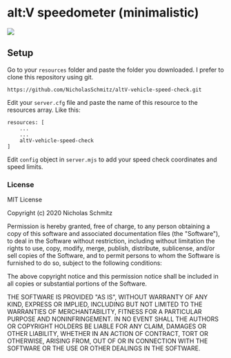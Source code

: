 # alt:V speedometer (minimalistic)

[![](http://img.youtube.com/vi/1zN9RdDPJwA/0.jpg)](http://www.youtube.com/watch?v=1zN9RdDPJwA "Preview")

## Setup
Go to your `resources` folder and paste the folder you downloaded. I prefer to clone this repository using git.
```
https://github.com/NicholasSchmitz/altV-vehicle-speed-check.git
```

Edit your `server.cfg` file and paste the name of this resource to the resources array. Like this:
```
resources: [
    ...
    ...
    altV-vehicle-speed-check
]
```

Edit `config` object in `server.mjs` to add your speed check coordinates and speed limits.

### License
MIT License

Copyright (c) 2020 Nicholas Schmitz

Permission is hereby granted, free of charge, to any person obtaining a copy
of this software and associated documentation files (the "Software"), to deal
in the Software without restriction, including without limitation the rights
to use, copy, modify, merge, publish, distribute, sublicense, and/or sell
copies of the Software, and to permit persons to whom the Software is
furnished to do so, subject to the following conditions:

The above copyright notice and this permission notice shall be included in all
copies or substantial portions of the Software.

THE SOFTWARE IS PROVIDED "AS IS", WITHOUT WARRANTY OF ANY KIND, EXPRESS OR
IMPLIED, INCLUDING BUT NOT LIMITED TO THE WARRANTIES OF MERCHANTABILITY,
FITNESS FOR A PARTICULAR PURPOSE AND NONINFRINGEMENT. IN NO EVENT SHALL THE
AUTHORS OR COPYRIGHT HOLDERS BE LIABLE FOR ANY CLAIM, DAMAGES OR OTHER
LIABILITY, WHETHER IN AN ACTION OF CONTRACT, TORT OR OTHERWISE, ARISING FROM,
OUT OF OR IN CONNECTION WITH THE SOFTWARE OR THE USE OR OTHER DEALINGS IN THE
SOFTWARE.
